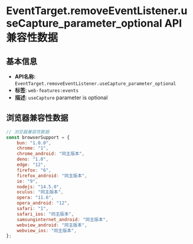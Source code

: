 # EventTarget.removeEventListener.useCapture_parameter_optional API 兼容性数据

## 基本信息

- **API名称**: `EventTarget.removeEventListener.useCapture_parameter_optional`
- **标签**: `web-features:events`
- **描述**: `useCapture` parameter is optional

## 浏览器兼容性数据

```javascript
// 浏览器兼容性数据
const browserSupport = {
    bun: "1.0.0",
    chrome: "1",
    chrome_android: "同主版本",
    deno: "1.0",
    edge: "12",
    firefox: "6",
    firefox_android: "同主版本",
    ie: "9",
    nodejs: "14.5.0",
    oculus: "同主版本",
    opera: "11.6",
    opera_android: "12",
    safari: "1",
    safari_ios: "同主版本",
    samsunginternet_android: "同主版本",
    webview_android: "同主版本",
    webview_ios: "同主版本",
};

```

